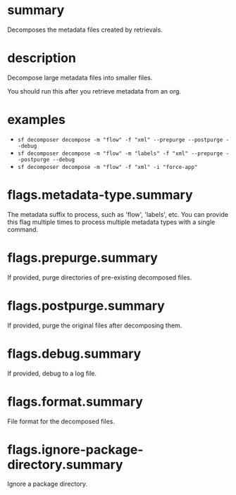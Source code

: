 # summary

Decomposes the metadata files created by retrievals.

# description

Decompose large metadata files into smaller files.

You should run this after you retrieve metadata from an org.

# examples

- `sf decomposer decompose -m "flow" -f "xml" --prepurge --postpurge --debug`
- `sf decomposer decompose -m "flow" -m "labels" -f "xml" --prepurge --postpurge --debug`
- `sf decomposer decompose -m "flow" -f "xml" -i "force-app"`

# flags.metadata-type.summary

The metadata suffix to process, such as 'flow', 'labels', etc. You can provide this flag multiple times to process multiple metadata types with a single command.

# flags.prepurge.summary

If provided, purge directories of pre-existing decomposed files.

# flags.postpurge.summary

If provided, purge the original files after decomposing them.

# flags.debug.summary

If provided, debug to a log file.

# flags.format.summary

File format for the decomposed files.

# flags.ignore-package-directory.summary

Ignore a package directory.

